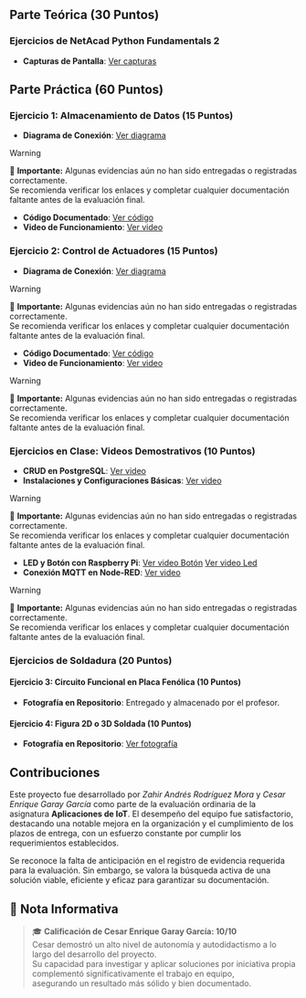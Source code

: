 
## Parte Teórica (30 Puntos)
### Ejercicios de NetAcad Python Fundamentals 2

- **Capturas de Pantalla**: [Ver capturas](https://drive.google.com/file/d/1SnoXu5YPqd-OkHJrYz46UXsCJmKZVgKw/view?usp=sharing)

## Parte Práctica (60 Puntos)
### Ejercicio 1: Almacenamiento de Datos (15 Puntos)
- **Diagrama de Conexión**: [Ver diagrama]()
> [!WARNING]
> 🔴 **Importante:** Algunas evidencias aún no han sido entregadas o registradas correctamente.  
> Se recomienda verificar los enlaces y completar cualquier documentación faltante antes de la evaluación final.  

- **Código Documentado**: [Ver código](https://drive.google.com/file/d/1MsKvak-uNxPDLSzYgNi-MNoY6FNCbyFu/view?usp=sharing)
- **Video de Funcionamiento**: [Ver video](https://drive.google.com/file/d/14MlwHm4HQjHGRslvUfB50J09VRLkNeRh/view?usp=sharing)

### Ejercicio 2: Control de Actuadores (15 Puntos)
- **Diagrama de Conexión**: [Ver diagrama]()
> [!WARNING]
> 🔴 **Importante:** Algunas evidencias aún no han sido entregadas o registradas correctamente.  
> Se recomienda verificar los enlaces y completar cualquier documentación faltante antes de la evaluación final.  

- **Código Documentado**: [Ver código](https://drive.google.com/file/d/14l_f879Xuobx8TiwaPu0Se6xP1Zi6V7S/view?usp=sharing)
- **Video de Funcionamiento**: [Ver video]()
> [!WARNING]
> 🔴 **Importante:** Algunas evidencias aún no han sido entregadas o registradas correctamente.  
> Se recomienda verificar los enlaces y completar cualquier documentación faltante antes de la evaluación final.  

### Ejercicios en Clase: Videos Demostrativos (10 Puntos)
- **CRUD en PostgreSQL**: [Ver video](https://drive.google.com/file/d/1LTdsi2365uG0KbI1RaFFL84pnqz_vwIt/view?usp=sharing)
- **Instalaciones y Configuraciones Básicas**: [Ver video]()
> [!WARNING]
> 🔴 **Importante:** Algunas evidencias aún no han sido entregadas o registradas correctamente.  
> Se recomienda verificar los enlaces y completar cualquier documentación faltante antes de la evaluación final.  

- **LED y Botón con Raspberry Pi**: [Ver video Botón](https://drive.google.com/file/d/1ayCkR2DKQ5KfLch6ubPs-PPF9SrBeLXi/view?usp=sharing) [Ver video Led](https://drive.google.com/file/d/1Lnuybu1_6YkqqEay-GOShChMK7HkrHFE/view?usp=sharing)
- **Conexión MQTT en Node-RED**: [Ver video]()
> [!WARNING]
> 🔴 **Importante:** Algunas evidencias aún no han sido entregadas o registradas correctamente.  
> Se recomienda verificar los enlaces y completar cualquier documentación faltante antes de la evaluación final.  


### Ejercicios de Soldadura (20 Puntos)
#### Ejercicio 3: Circuito Funcional en Placa Fenólica (10 Puntos)
- **Fotografía en Repositorio**: Entregado y almacenado por el profesor.

#### Ejercicio 4: Figura 2D o 3D Soldada (10 Puntos)
- **Fotografía en Repositorio**: [Ver fotografía](https://drive.google.com/file/d/1oYhv3zZzlU9iCok7U9Sdo_vTLbEmE3D3/view?usp=sharing)

## Contribuciones
Este proyecto fue desarrollado por *Zahir Andrés Rodríguez Mora* y *Cesar Enrique Garay García* como parte de la evaluación ordinaria de la asignatura **Aplicaciones de IoT**. El desempeño del equipo fue satisfactorio, destacando una notable mejora en la organización y el cumplimiento de los plazos de entrega, con un esfuerzo constante por cumplir los requerimientos establecidos.

Se reconoce la falta de anticipación en el registro de evidencia requerida para la evaluación. Sin embargo, se valora la búsqueda activa de una solución viable, eficiente y eficaz para garantizar su documentación.

## 📌 Nota Informativa  
> 🎓 **Calificación de Cesar Enrique Garay García: 10/10**  
> Cesar demostró un alto nivel de autonomía y autodidactismo a lo largo del desarrollo del proyecto.  
> Su capacidad para investigar y aplicar soluciones por iniciativa propia complementó significativamente el trabajo en equipo,  
> asegurando un resultado más sólido y bien documentado.  
